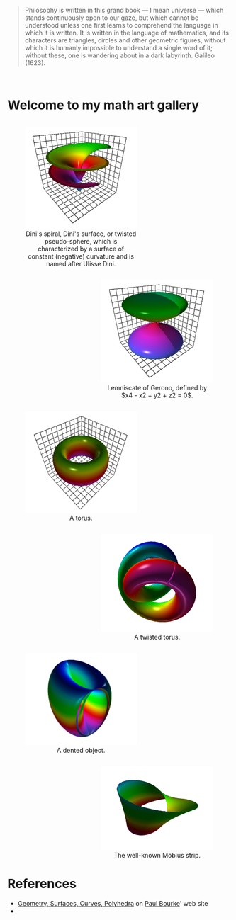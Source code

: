 <blockquote>
Philosophy is written in this grand book &mdash; I mean universe &mdash; which stands continuously open to our gaze, 
but which cannot be understood unless one first learns to comprehend the language in which it is written. 
It is written in the language of mathematics, and its characters are triangles, circles and other geometric figures, 
without which it is humanly impossible to understand a single word of it; without these, one is wandering about 
in a dark labyrinth. Galileo (1623).
</blockquote>

<p><br clear="all"/></p>

# Welcome to my math art gallery 

<figure style="float: left; width: 50%; text-align: center">
  <a href="glowscript/Shapes.html">
    <img alt="Dini&apos;s spiral" src="./images/geometry/dini_spiral.png" title="Click to animate"/>
  </a>
  <figcaption>Dini&apos;s spiral, Dini&apos;s surface, or twisted pseudo-sphere, which is characterized by a surface of constant (negative) curvature and is named after Ulisse Dini.</figcaption>
</figure>
<figure style="float: right; width: 50%; text-align: center">
  <a href="glowscript/shapes.html">
    <img alt="Bubbles shape" src="./images/bubbles.png" title="Click to animate"/>
  </a>
  <figcaption>Lemniscate of Gerono, defined by $x4 - x2 + y2 + z2 = 0$.</figcaption>
</figure>
<p style="clear: both;"></p>

<figure style="float: left; width: 50%; text-align: center">
  <a href="glowscript/Shapes.html">
    <img alt="Torus" src="./images/geometry/torus.png" title="Click to animate"/>
  </a>
  <figcaption>A torus.</figcaption>
</figure>
<figure style="float: right; width: 50%; text-align: center">
  <a href="glowscript/Shapes.html">
    <img alt="Twisted torus" src="./images/geometry/twisted_torus.png" title="Click to animate"/>
  </a>
  <figcaption>A twisted torus.</figcaption>
</figure>
<p style="clear: both;"></p>

<figure style="float: left; width: 50%; text-align: center">
  <a href="glowscript/Shapes.html">
    <img alt="Dented object" src="./images/geometry/dented_object.png" title="Click to animate"/>
  </a>
  <figcaption>A dented object.</figcaption>
</figure>
<figure style="float: right; width: 50%; text-align: center">
  <a href="glowscript/Shapes.html">
    <img alt="Möbius strip" src="./images/geometry/mobius_strip.png" title="Click to animate"/>
  </a>
  <figcaption>The well-known Möbius strip.</figcaption>
</figure>
<p style="clear: both;"></p>

# References

- [Geometry, Surfaces, Curves, Polyhedra](https://paulbourke.net/geometry/) on 
  [Paul Bourke](https://paulbourke.net/geometry/)&apos; web site
- 
